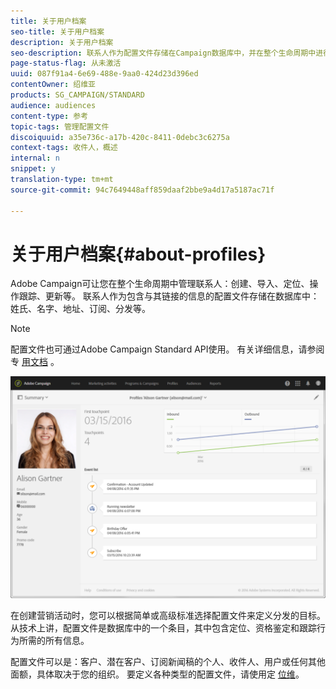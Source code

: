 ```yaml
---
title: 关于用户档案
seo-title: 关于用户档案
description: 关于用户档案
seo-description: 联系人作为配置文件存储在Campaign数据库中，并在整个生命周期中进行更新。
page-status-flag: 从未激活
uuid: 087f91a4-6e69-488e-9aa0-424d23d396ed
contentOwner: 绍维亚
products: SG_CAMPAIGN/STANDARD
audience: audiences
content-type: 参考
topic-tags: 管理配置文件
discoiquuid: a35e736c-a17b-420c-8411-0debc3c6275a
context-tags: 收件人，概述
internal: n
snippet: y
translation-type: tm+mt
source-git-commit: 94c7649448aff859daaf2bbe9a4d17a5187ac71f

---
```



# 关于用户档案{#about-profiles}

Adobe Campaign可让您在整个生命周期中管理联系人：创建、导入、定位、操作跟踪、更新等。 联系人作为包含与其链接的信息的配置文件存储在数据库中：姓氏、名字、地址、订阅、分发等。

>[!NOTE]
>
>配置文件也可通过Adobe Campaign Standard API使用。 有关详细信息，请参阅专 [用文档](https://final-docs.campaign.adobe.com/doc/standard/en/api/ACS_API.html#retrieving-profiles) 。

![](assets/marketing_history.png)

在创建营销活动时，您可以根据简单或高级标准选择配置文件来定义分发的目标。 从技术上讲，配置文件是数据库中的一个条目，其中包含定位、资格鉴定和跟踪行为所需的所有信息。

配置文件可以是：客户、潜在客户、订阅新闻稿的个人、收件人、用户或任何其他面额，具体取决于您的组织。 要定义各种类型的配置文件，请使用定 [位维](../../automating/using/query.md#targeting-dimensions-and-resources)。

